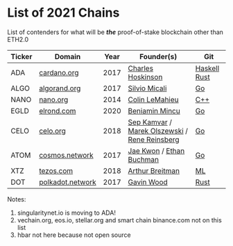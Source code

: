 # List of 2021 Chains

List of contenders for what will be _**the**_ proof-of-stake 
blockchain other than ETH2.0

| Ticker | Domain | Year | Founder(s) | Git | 
| --- | --- | --- | --- | --- | 
| ADA | [cardano.org](https://cardano.org) | 2017 | [Charles Hoskinson](https://en.wikipedia.org/wiki/Charles_Hoskinson) | [Haskell](https://github.com/input-output-hk/cardano-node) [Rust](https://github.com/input-output-hk/jormungandr) |
| ALGO | [algorand.org](https://algorand.org) | 2017 |  [Silvio Micali](https://en.wikipedia.org/wiki/Silvio_Micali) | [Go](https://github.com/algorand/go-algorand) | 
| NANO | [nano.org](https://nano.org/) | 2014 | [Colin LeMahieu](https://en.wikipedia.org/wiki/Nano_(cryptocurrency)) | [C++](https://github.com/nanocurrency/nano-node) |
| EGLD | [elrond.com](https://elrond.com/) | 2020 | [Beniamin Mincu](https://everipedia.org/wiki/lang_en/beniamin-mincu) | [Go](https://github.com/ElrondNetwork/elrond-go) |
| CELO | [celo.org](https://celo.org) | 2018 | [Sep Kamvar](https://en.wikipedia.org/wiki/Sepandar_Kamvar) / [Marek Olszewski](https://everipedia.org/wiki/lang_en/marek-olszewski) / [Rene Reinsberg](https://everipedia.org/wiki/lang_en/rene-reinsberg) | [Go](https://github.com/celo-org/celo-blockchain) | 
| ATOM | [cosmos.network](https://cosmos.network) | 2017 | [Jae Kwon](https://everipedia.org/wiki/lang_en/jae-kwon) / [Ethan Buchman](https://www.creativedestructionlab.com/people/ethan-buchman/) | [Go](https://github.com/cosmos/cosmos-sdk) | 
| XTZ | [tezos.com](https://tezos.com) | 2018 | [Arthur Breitman](https://everipedia.org/wiki/lang_en/arthur-breitman) | [ML](https://gitlab.com/tezos/tezos) | 
| DOT | [polkadot.network](https://polkadot.network) | 2017 | [Gavin Wood](https://en.wikipedia.org/wiki/Gavin_Wood) | [Rust](https://github.com/paritytech/polkadot) | 

Notes:

1. singularitynet.io is moving to ADA!
2. vechain.org, eos.io, stellar.org and smart chain binance.com not on this list
3. hbar not here because not open source
